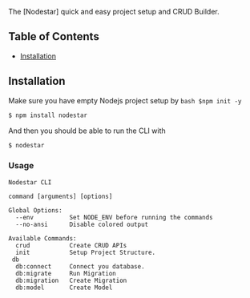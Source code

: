 The [Nodestar] quick and easy project setup and CRUD Builder.

## Table of Contents
- [Installation](#installation)

## Installation

Make sure you have empty Nodejs project setup by ```bash $npm init -y ```

```bash
$ npm install nodestar
```

And then you should be able to run the CLI with

```bash
$ nodestar
```

### Usage

```
Nodestar CLI

command [arguments] [options]

Global Options:
  --env          Set NODE_ENV before running the commands
  --no-ansi      Disable colored output

Available Commands:
  crud           Create CRUD APIs
  init           Setup Project Structure.
 db
  db:connect     Connect you database.
  db:migrate     Run Migration
  db:migration   Create Migration
  db:model       Create Model

```
